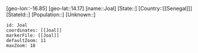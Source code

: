 ﻿---
location: [14.17,-16.85]
mapzoom: [7,12] 
mapmarker: city 
type: City
tags:
- geo/City


SpocWebEntityId: 31204
isDeleted: false
confidential: public

---
[geo-lon::-16.85]
[geo-lat::14.17]
[name::Joal]
[State::]
[Country::[[Senegal]]]
[StateId::]
[Population::]
[Unknown::]


```leaflet
id: Joal
coordinates: [[Joal]]
markerFile: [[Joal]]
defaultZoom: 11 
maxZoom: 18
```
